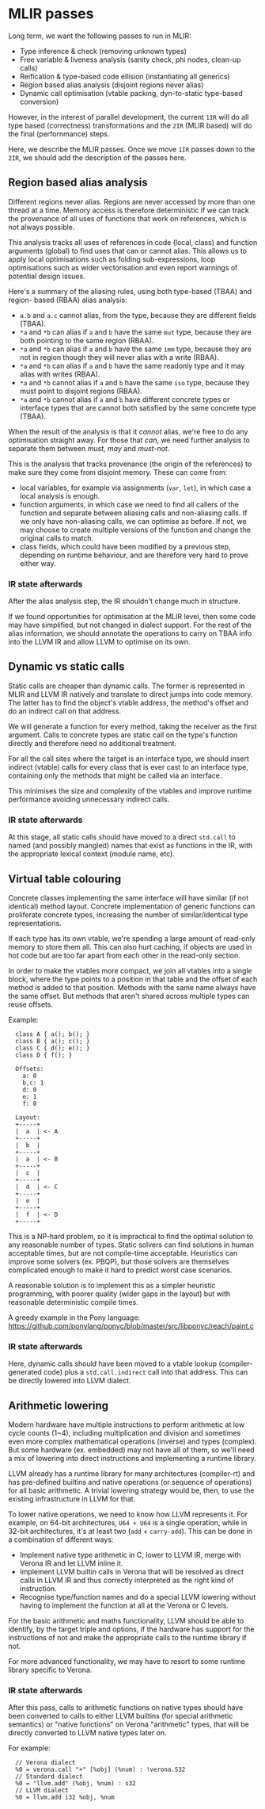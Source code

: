 # MLIR passes

Long term, we want the following passes to run in MLIR:
 * Type inference & check (removing unknown types)
 * Free variable & liveness analysis (sanity check, phi nodes, clean-up calls)
 * Reification & type-based code ellision (instantiating all generics)
 * Region based alias analysis (disjoint regions never alias)
 * Dynamic call optimisation (vtable packing, dyn-to-static type-based conversion)

However, in the interest of parallel development, the current `1IR` will do all
type based (correctness) transformations and the `2IR` (MLIR based) will do the
final (perfornmance) steps.

Here, we describe the MLIR passes. Once we move `1IR` passes down to the `2IR`,
we should add the description of the passes here.

## Region based alias analysis

Different regions never alias. Regions are never accessed by more than one
thread at a time. Memory access is therefore deterministic if we can track the
provenance of all uses of functions that work on references, which is not always
possible.

This analysis tracks all uses of references in code (local, class) and function
arguments (global) to find uses that can or cannot alias. This allows
us to apply local optimisations such as folding sub-expressions, loop
optimisations such as wider vectorisation and even report warnings of potential
design issues.

Here's a summary of the aliasing rules, using both type-based (TBAA) and region-
based (RBAA) alias analysis:
 * `a.b` and `a.c` cannot alias, from the type, because they are different
   fields (TBAA).
 * `*a` and `*b` can alias if `a` and `b` have the same `mut` type, because
   they are both pointing to the same region (RBAA).
 * `*a` and `*b` can alias if `a` and `b` have the same `imm` type, because
   they are not in region though they will never alias with a write (RBAA).
 * `*a` and `*b` can alias if `a` and `b` have the same readonly type
   and it may alias with writes (RBAA).
 * `*a` and `*b` cannot alias if `a` and `b` have the same `iso` type,
   because they must point to disjoint regions (RBAA).
 * `*a` and `*b` cannot alias if `a` and `b` have different concrete types
   or interface types that are cannot both satisfied by the same concrete type
   (TBAA).

When the result of the analysis is that it *cannot* alias, we're free to do any
optimisation straight away. For those that *can*, we need further analysis to
separate them between *must*, *may* and *must-not*.

This is the analysis that tracks provenance (the origin of the references) to
make sure they come from disjoint memory. These can come from:
 * local variables, for example via assignments (`var`, `let`), in which case a
   local analysis is enough.
 * function arguments, in which case we need to find all callers of the function
   and separate between aliasing calls and non-aliasing calls. If we only have
   non-aliasing calls, we can optimise as before. If not, we may choose to create
   multiple versions of the function and change the original calls to match.
 * class fields, which could have been modified by a previous step, depending on
   runtime behaviour, and are therefore very hard to prove either way.

### IR state afterwards

After the alias analysis step, the IR shouldn't change much in structure.

If we found opportunities for optimisation at the MLIR level, then some code may
have simplified, but not changed in dialect support. For the rest of the alias
information, we should annotate the operations to carry on TBAA info into the
LLVM IR and allow LLVM to optimise on its own.

## Dynamic vs static calls

Static calls are cheaper than dynamic calls. The former is represented in MLIR
and LLVM IR natively and translate to direct jumps into code memory. The latter
has to find the object's vtable address, the method's offset and do an indirect
call on that address.

We will generate a function for every method, taking the receiver as the
first argument. Calls to concrete types are static call on the type's
function directly and therefore need no additional treatment.

For all the call sites where the target is an interface type, we should insert
indirect (vtable) calls for every class that is ever cast to an interface type,
containing only the methods that might be called via an interface.

This minimises the size and complexity of the vtables and improve runtime
performance avoiding unnecessary indirect calls.

### IR state afterwards

At this stage, all static calls should have moved to a direct `std.call` to
named (and possibly mangled) names that exist as functions in the IR, with the
appropriate lexical context (module name, etc).

## Virtual table colouring

Concrete classes implementing the same interface will have similar (if not
identical) method layout. Concrete implementation of generic functions can
proliferate concrete types, increasing the number of similar/identical type
representations.

If each type has its own vtable, we're spending a large amount of read-only
memory to store them all. This can also hurt caching, if objects are used in hot
code but are too far apart from each other in the read-only section.

In order to make the vtables more compact, we join all vtables into a single
block, where the type points to a position in that table and the offset of each
method is added to that position. Methods with the same name always have the
same offset. But methods that aren't shared across multiple types can reuse
offsets.

Example:
```
  class A { a(); b(); }
  class B { a(); c(); }
  class C { d(); e(); }
  class D { f(); }

  Offsets:
    a: 0
    b,c: 1
    d: 0
    e: 1
    f: 0

  Layout:
  +-----+
  |  a  | <- A
  +-----+
  |  b  |
  +-----+
  |  a  | <- B
  +-----+
  |  c  |
  +-----+
  |  d  | <- C
  +-----+
  |  e  |
  +-----+
  |  f  | <- D
  +-----+
```

This is a NP-hard problem, so it is impractical to find the optimal solution to
any reasonable number of types. Static solvers can find solutions in human
acceptable times, but are not compile-time acceptable. Heuristics can improve
some solvers (ex. PBQP), but those solvers are themselves complicated enough
to make it hard to predict worst case scenarios.

A reasonable solution is to implement this as a simpler heuristic programming,
with poorer quality (wider gaps in the layout) but with reasonable deterministic
compile times.

A greedy example in the Pony language:
https://github.com/ponylang/ponyc/blob/master/src/libponyc/reach/paint.c

### IR state afterwards

Here, dynamic calls should have been moved to a vtable lookup (compiler-generated
code) plus a `std.call.indirect` call into that address. This can be directly
lowered into LLVM dialect.

## Arithmetic lowering

Modern hardware have multiple instructions to perform arithmetic at low cycle
counts (1~4), including multiplication and division and sometimes even more
complex mathematical operations (inverse) and types (complex). But some hardware
(ex. embedded) may not have all of them, so we'll need a mix of lowering into
direct instructions and implementing a runtime library.

LLVM already has a runtime library for many architectures (compiler-rt) and has
pre-defined builtins and native operations (or sequence of operations) for all
basic arithmetic. A trivial lowering strategy would be, then, to use the existing
infrastructure in LLVM for that.

To lower native operations, we need to know how LLVM represents it. For example,
on 64-bit architectures, `U64 + U64` is a single operation, while in 32-bit
architectures, it's at least two (`add` + `carry-add`). This can be done in a
combination of different ways:

 * Implement native type arithmetic in C, lower to LLVM IR, merge with Verona IR
   and let LLVM inline it.
 * Implement LLVM builtin calls in Verona that will be resolved as direct calls
   in LLVM IR and thus correctly interpreted as the right kind of instruction.
 * Recognise type/function names and do a special LLVM lowering without having
   to implement the function at all at the Verona or C levels.

For the basic arithmetic and maths functionality, LLVM should be able to
identify, by the target triple and options, if the hardware has support for the
instructions of not and make the appropriate calls to the runtime library if not.

For more advanced functionality, we may have to resort to some runtime library
specific to Verona.

### IR state afterwards

After this pass, calls to arithmetic functions on native types should have been
converted to calls to either LLVM builtins (for special arithmetic semantics) or
"native functions" on Verona "arithmetic" types, that will be directly converted
to LLVM native types later on.

For example:
```
  // Verona dialect
  %0 = verona.call "+" [%obj] (%num) : !verona.S32
  // Standard dialect
  %0 = "llvm.add" (%obj, %num) : s32
  // LLVM dialect
  %0 = llvm.add i32 %obj, %num
```
